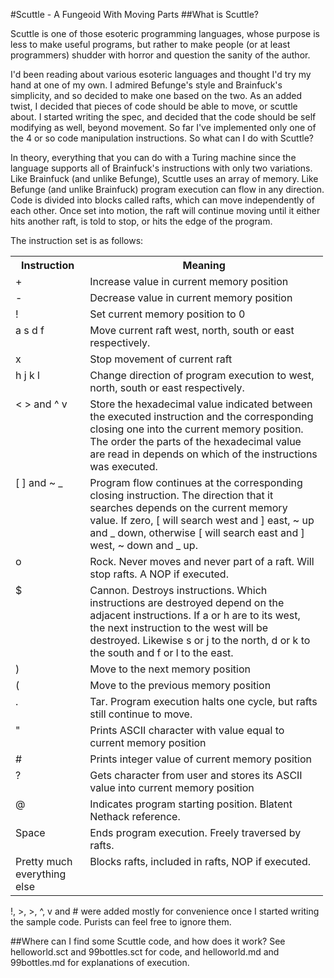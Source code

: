 #Scuttle - A Fungeoid With Moving Parts
##What is Scuttle?

Scuttle is one of those esoteric programming languages, whose purpose is less to make useful programs, but rather to make people (or at least programmers) shudder with horror and question the sanity of the author.

I'd been reading about various esoteric languages and thought I'd try my hand at one of my own. I admired Befunge's style and Brainfuck's simplicity, and so decided to make one based on the two. As an added twist, I decided that pieces of code should be able to move, or scuttle about. I started writing the spec, and decided that the code should be self modifying as well, beyond movement. So far I've implemented only one of the 4 or so code manipulation instructions.
So what can I do with Scuttle?

In theory, everything that you can do with a Turing machine since the language supports all of Brainfuck's instructions with only two variations. Like Brainfuck (and unlike Befunge), Scuttle uses an array of memory. Like Befunge (and unlike Brainfuck) program execution can flow in any direction. Code is divided into blocks called rafts, which can move independently of each other. Once set into motion, the raft will continue moving until it either hits another raft, is told to stop, or hits the edge of the program.

The instruction set is as follows:
<table style="width: 500px">
		<tr><th>Instruction</th><th>Meaning</th></tr>
		<tr><td valign="top">+</td><td valign="top">Increase value in current memory position</td></tr>
		<tr><td valign="top">-</td><td valign="top">Decrease value in current memory position</td></tr>
		<tr><td valign="top">!</td><td valign="top">Set current memory position to 0</td></tr>
		<tr><td valign="top">a s d f</td><td valign="top">Move current raft west, north, south or east respectively.</td></tr>
		<tr><td valign="top">x</td><td valign="top">Stop movement of current raft</td></tr>
		<tr><td valign="top">h j k l</td><td valign="top">Change direction of program execution to west, north, south or east respectively.</td></tr>
		<tr><td valign="top">&lt; &gt; and ^ v</td><td valign="top">Store the hexadecimal value indicated between the executed instruction and the corresponding closing one into the current memory position. The order the parts of the hexadecimal value are read in depends on which of the instructions was executed.</td></tr>
		<tr><td valign="top">[ ] and ~ _</td><td valign="top">Program flow continues at the corresponding closing instruction. The direction that it searches depends on the current memory value. If zero, [ will search west and ] east, ~ up and _ down, otherwise [ will search east and ] west, ~ down and _ up.</td></tr>
		<tr><td valign="top">o</td><td valign="top">Rock. Never moves and never part of a raft. Will stop rafts. A NOP if executed.</td></tr>
		<tr><td valign="top">$</td><td valign="top">Cannon. Destroys instructions. Which instructions are destroyed depend on the adjacent instructions. If a or h are to its west, the next instruction to the west will be destroyed. Likewise s or j to the north, d or k to the south and f or l to the east.</td></tr>
		<tr><td valign="top">)</td><td valign="top">Move to the next memory position</td></tr>
		<tr><td valign="top">(</td><td valign="top">Move to the previous memory position</td></tr>
		<tr><td valign="top">.</td><td valign="top">Tar. Program execution halts one cycle, but rafts still continue to move.</td></tr>
		<tr><td valign="top">"</td><td valign="top">Prints ASCII character with value equal to current memory position</td</tr>
		<tr><td valign="top">#</td><td valign="top">Prints integer value of current memory position</td></tr>
		<tr><td valign="top">?</td><td valign="top">Gets character from user and stores its ASCII value into current memory position</td></tr>
		<tr><td valign="top">@</td><td valign="top">Indicates program starting position. Blatent Nethack reference.</td></tr>
		<tr><td valign="top">Space</td><td valign="top">Ends program execution. Freely traversed by rafts.</td></tr>
		<tr><td valign="top">Pretty much everything else</td><td valign="top">Blocks rafts, included in rafts, NOP if executed.</td></tr>
	</table>

!, >, >, ^, v and # were added mostly for convenience once I started writing the sample code. Purists can feel free to ignore them.

##Where can I find some Scuttle code, and how does it work?
See helloworld.sct and 99bottles.sct for code, and helloworld.md and 99bottles.md for explanations of execution.